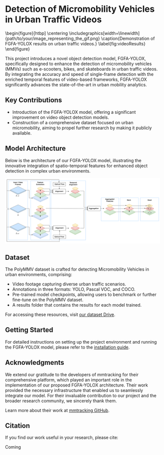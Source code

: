 # Detection of Micromobility Vehicles in Urban Traffic Videos

\begin{figure}[htbp]
\centering
\includegraphics[width=\linewidth]{path/to/your/image_representing_the_gif.png}
\caption{Demonstration of FGFA-YOLOX results on urban traffic videos.}
\label{fig:videoResults}
\end{figure}

This project introduces a novel object detection model, FGFA-YOLOX, specifically designed to enhance the detection of micromobility vehicles (MMVs) such as e-scooters, bikes, and skateboards in urban traffic videos. By integrating the accuracy and speed of single-frame detection with the enriched temporal features of video-based frameworks, FGFA-YOLOX significantly advances the state-of-the-art in urban mobility analytics.

## Key Contributions

- Introduction of the FGFA-YOLOX model, offering a significant improvement on video object detection models.
- Construction of a comprehensive dataset focused on urban micromobility, aiming to propel further research by making it publicly available.

## Model Architecture

Below is the architecture of our FGFA-YOLOX model, illustrating the innovative integration of spatio-temporal features for enhanced object detection in complex urban environments.

![FGFA-YOLOX Architecture](data/media/micro_mobility_architecture.png)

## Dataset

The PolyMMV dataset is crafted for detecting Micromobility Vehicles in urban environments, comprising:

- Video footage capturing diverse urban traffic scenarios.
- Annotations in three formats: YOLO, Pascal VOC, and COCO.
- Pre-trained model checkpoints, allowing users to benchmark or further fine-tune on the PolyMMV dataset.
- A results folder that contains the results for each model trained.

For accessing these resources, visit [our dataset Drive](https://drive.google.com/drive/folders/1oluAUC_AjTcsOit1YU_MN0GfCkk20n1n?usp=sharing).


## Getting Started

For detailed instructions on setting up the project environment and running the FGFA-YOLOX model, please refer to the [installation guide](./installation).


## Acknowledgments 
We extend our gratitude to the developers of mmtracking for their comprehensive platform, which played an important role in the implementation of our proposed FGFA-YOLOX architecture. Their work provided the necessary infrastructure that enabled us to seamlessly integrate our model. For their invaluable contribution to our project and the broader research community, we sincerely thank them.

Learn more about their work at [mmtracking GitHub](https://github.com/open-mmlab/mmtracking).

## Citation

If you find our work useful in your research, please cite:

Coming
